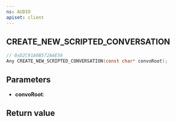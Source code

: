 ```yaml
---
ns: AUDIO
apiset: client
---
```

## CREATE_NEW_SCRIPTED_CONVERSATION

```c
// 0xD2C91A0B572AAE56
Any CREATE_NEW_SCRIPTED_CONVERSATION(const char* convoRoot);
```


## Parameters
* **convoRoot**:

## Return value

